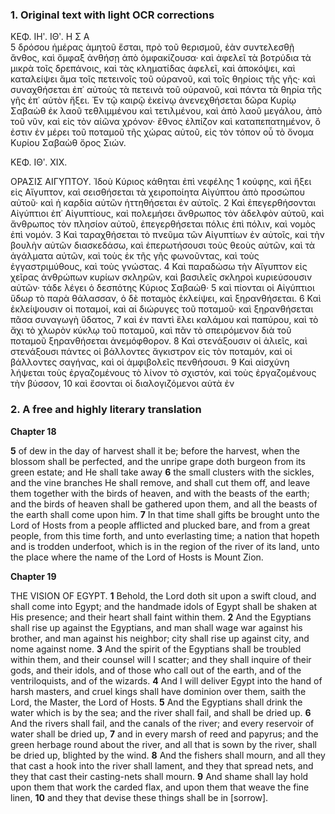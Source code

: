 ### 1. Original text with light OCR corrections

ΚΕΦ. ΙΗʹ. ΙΘʹ.                Η Σ Α           
5 δρόσου ἡμέρας ἀμητοῦ ἔσται, πρὸ τοῦ θερισμοῦ, ἐὰν συντελεσθῇ ἄνθος, καὶ ὄμφαξ ἀνθήσῃ ἀπὸ ὀμφακίζουσα· καὶ ἀφελεῖ
τὰ βοτρύδια τὰ μικρὰ τοῖς δρεπάνοις, καὶ τὰς κληματίδας ἀφελεῖ, καὶ ἀποκόψει, καὶ καταλείψει ἅμα τοῖς πετεινοῖς τοῦ οὐρανοῦ, καὶ τοῖς θηρίοις τῆς γῆς· καὶ συναχθήσεται ἐπ᾿ αὐτοὺς
τὰ πετεινὰ τοῦ οὐρανοῦ, καὶ πάντα τὰ θηρία τῆς γῆς ἐπ᾿ αὐτὸν ἥξει. Ἐν τῷ καιρῷ ἐκείνῳ ἀνενεχθήσεται δῶρα Κυρίῳ Σαβαὼθ
ἐκ λαοῦ τεθλιμμένου καὶ τετιλμένου, καὶ ἀπὸ λαοῦ μεγάλου, ἀπὸ
τοῦ νῦν, καὶ εἰς τὸν αἰῶνα χρόνον· ἔθνος ἐλπίζον καὶ καταπεπατημένον, ὃ ἐστιν ἐν μέρει τοῦ ποταμοῦ τῆς χώρας αὐτοῦ, εἰς
τὸν τόπον οὗ τὸ ὄνομα Κυρίου Σαβαὼθ ὄρος Σιών.

ΚΕΦ. ΙΘʹ. ΧΙΧ.

ΟΡΑΣΙΣ ΑΙΓΥΠΤΟΥ. Ἰδοὺ Κύριος κάθηται ἐπὶ νεφέλης
1 κούφης, καὶ ἥξει εἰς Αἴγυπτον, καὶ σεισθήσεται τὰ χειροποίητα
Αἰγύπτου ἀπὸ προσώπου αὐτοῦ· καὶ ἡ καρδία αὐτῶν ἡττηθήσεται
ἐν αὐτοῖς.
2 Καὶ ἐπεγερθήσονται Αἰγύπτιοι ἐπ᾿ Αἰγυπτίους, καὶ πολεμήσει ἄνθρωπος τὸν ἀδελφὸν αὐτοῦ, καὶ ἄνθρωπος τὸν πλησίον
αὐτοῦ, ἐπεγερθήσεται πόλις ἐπὶ πόλιν, καὶ νομὸς ἐπὶ νομόν.
3 Καὶ ταραχθήσεται τὸ πνεῦμα τῶν Αἰγυπτίων ἐν αὐτοῖς, καὶ τὴν βουλὴν αὐτῶν διασκεδάσω, καὶ ἐπερωτήσουσι τοὺς θεοὺς αὐτῶν, καὶ
τὰ ἀγάλματα αὐτῶν, καὶ τοὺς ἐκ τῆς γῆς φωνοῦντας, καὶ τοὺς
ἐγγαστριμύθους, καὶ τοὺς γνώστας.
4 Καὶ παραδώσω τὴν Αἴγυπτον εἰς χεῖρας ἀνθρώπων κυρίων σκληρῶν, καὶ βασιλεῖς σκληροὶ κυριεύσουσιν αὐτῶν· τάδε λέγει ὁ δεσπότης Κύριος Σαβαώθ·
5 καὶ πίονται οἱ Αἰγύπτιοι ὕδωρ τὸ παρὰ θάλασσαν, ὁ δὲ ποταμὸς ἐκλείψει, καὶ ξηρανθήσεται.
6 Καὶ ἐκλείψουσιν οἱ ποταμοί, καὶ αἱ διώρυγες τοῦ ποταμοῦ· καὶ ξηρανθήσεται πᾶσα συναγωγὴ ὕδατος,
7 καὶ ἐν παντὶ ἕλει καλάμου καὶ παπύρου, καὶ τὸ ἄχι τὸ χλωρὸν
κύκλῳ τοῦ ποταμοῦ, καὶ πᾶν τὸ σπειρόμενον διὰ τοῦ
ποταμοῦ ξηρανθήσεται ἀνεμόφθορον.
8 Καὶ στενάξουσιν οἱ ἁλιεῖς, καὶ
στενάξουσι πάντες οἱ βάλλοντες ἄγκιστρον εἰς τὸν ποταμόν, καὶ
οἱ βάλλοντες σαγήνας, καὶ οἱ ἀμφιβολεῖς πενθήσουσι.
9 Καὶ αἰσχύνη
λήψεται τοὺς ἐργαζομένους τὸ λίνον τὸ σχιστόν, καὶ τοὺς ἐργαζομένους τὴν βύσσον,
10 καὶ ἔσονται οἱ διαλογιζόμενοι αὐτὰ ἐν

### 2. A free and highly literary translation

**Chapter 18**

**5** of dew in the day of harvest shall it be; before the harvest, when the blossom shall be perfected, and the unripe grape doth burgeon from its green estate; and He shall take away
**6** the small clusters with the sickles, and the vine branches He shall remove, and shall cut them off, and leave them together with the birds of heaven, and with the beasts of the earth; and the birds of heaven shall be gathered upon them, and all the beasts of the earth shall come upon him.
**7** In that time shall gifts be brought unto the Lord of Hosts from a people afflicted and plucked bare, and from a great people, from this time forth, and unto everlasting time; a nation that hopeth and is trodden underfoot, which is in the region of the river of its land, unto the place where the name of the Lord of Hosts is Mount Zion.

**Chapter 19**

THE VISION OF EGYPT.
**1** Behold, the Lord doth sit upon a swift cloud, and shall come into Egypt; and the handmade idols of Egypt shall be shaken at His presence; and their heart shall faint within them.
**2** And the Egyptians shall rise up against the Egyptians, and man shall wage war against his brother, and man against his neighbor; city shall rise up against city, and nome against nome.
**3** And the spirit of the Egyptians shall be troubled within them, and their counsel will I scatter; and they shall inquire of their gods, and their idols, and of those who call out of the earth, and of the ventriloquists, and of the wizards.
**4** And I will deliver Egypt into the hand of harsh masters, and cruel kings shall have dominion over them, saith the Lord, the Master, the Lord of Hosts.
**5** And the Egyptians shall drink the water which is by the sea; and the river shall fail, and shall be dried up.
**6** And the rivers shall fail, and the canals of the river; and every reservoir of water shall be dried up,
**7** and in every marsh of reed and papyrus; and the green herbage round about the river, and all that is sown by the river, shall be dried up, blighted by the wind.
**8** And the fishers shall mourn, and all they that cast a hook into the river shall lament, and they that spread nets, and they that cast their casting-nets shall mourn.
**9** And shame shall lay hold upon them that work the carded flax, and upon them that weave the fine linen,
**10** and they that devise these things shall be in [sorrow].